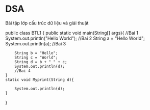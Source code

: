 # DSA
Bài tập lớp cấu trúc dữ liệu và giải thuật

public class BTL1 {
    public static void main(String[] args){
        //Bai 1
        System.out.println("Hello World");
        //Bai 2
        String a = "Hello World";
        System.out.println(a);
        //Bai 3

        String b = "Hello";
        String c = "World";
        String d = b + " " + c;
        System.out.println(d);
        //Bai 4
    }
    static void Myprint(String d){
       
        System.out.println(d);
    }
    
}

